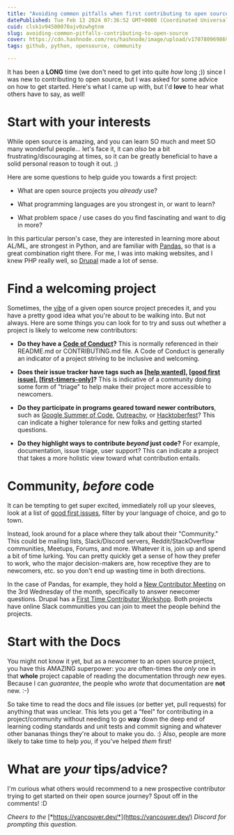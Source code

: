 ```yaml
---
title: "Avoiding common pitfalls when first contributing to open source"
datePublished: Tue Feb 13 2024 07:36:52 GMT+0000 (Coordinated Universal Time)
cuid: clsk1v94500070ajv0zwhgtnm
slug: avoiding-common-pitfalls-contributing-to-open-source
cover: https://cdn.hashnode.com/res/hashnode/image/upload/v1707809698699/a4982bf5-13dd-4430-8187-d0bc140e589f.jpeg
tags: github, python, opensource, community

---
```


It has been a **LONG** time (we don't need to get into quite *how* long ;)) since I was new to contributing to open source, but I was asked for some advice on how to get started. Here's what I came up with, but I'd **love** to hear what others have to say, as well!

# Start with your interests

While open source is amazing, and you can learn SO much and meet SO many wonderful people... let's face it, it can *also* be a bit frustrating/discouraging at times, so it can be greatly beneficial to have a solid personal reason to tough it out. ;)

Here are some questions to help guide you towards a first project:

* What are open source projects you *already* use?
    
* What programming languages are you strongest in, or want to learn?
    
* What problem space / use cases do you find fascinating and want to dig in more?
    

In this particular person's case, they are interested in learning more about AL/ML, are strongest in Python, and are familiar with [Pandas](https://github.com/pandas-dev/pandas/), so that is a great combination right there. For me, I was into making websites, and I knew PHP really well, so [Drupal](https://www.drupal.org/) made a lot of sense.

# Find a welcoming project

Sometimes, the [vibe](https://lkml.iu.edu/hypermail/linux/kernel/2401.3/04208.html) of a given open source project precedes it, and you have a pretty good idea what you're about to be walking into. But not always. Here are some things you can look for to try and suss out whether a project is likely to welcome new contributors:

* **Do they have a** [**Code of Conduct**](https://www.contributor-covenant.org/version/1/4/code-of-conduct/)**?** This is normally referenced in their README.md or CONTRIBUTING.md file. A Code of Conduct is generally an indicator of a project striving to be inclusive and welcoming.
    
* **Does their issue tracker have tags such as \[**[**help wanted**](https://github.com/search?q=label%3Ahelp-wanted&type=issues)**\], \[**[**good first issue**](https://github.com/search?q=label%3Agood-first-issue&type=issues)**\], \[**[**first-timers-only**](https://github.com/search?q=label%3Afirst-timers-only&state=open&type=Issues)**\]?** This is indicative of a community doing some form of "triage" to help make their project more accessible to newcomers.
    
* **Do they participate in programs geared toward newer contributors**, such as [Google Summer of Code](https://summerofcode.withgoogle.com/), [Outreachy](https://www.outreachy.org/), or [Hacktoberfest](https://hacktoberfest.com/)? This can indicate a higher tolerance for new folks and getting started questions.
    
* **Do they highlight ways to contribute *beyond* just code?** For example, documentation, issue triage, user support? This can indicate a project that takes a more holistic view toward what contribution entails.
    

# Community, *before* code

It can be tempting to get super excited, immediately roll up your sleeves, look at a list of [good first issues](https://goodfirstissue.dev/), filter by your language of choice, and go to town.

Instead, look around for a place where they talk about their "Community." This could be mailing lists, Slack/Discord servers, Reddit/StackOverflow communities, Meetups, Forums, and more. Whatever it is, join up and spend a bit of time lurking. You can pretty quickly get a sense of how they prefer to work, who the major decision-makers are, how receptive they are to newcomers, etc. so you don't end up wasting time in both directions.

In the case of Pandas, for example, they hold a [New Contributor Meeting](https://pandas.pydata.org/docs/development/community.html#new-contributor-meeting) on the 3rd Wednesday of the month, specifically to answer newcomer questions. Drupal has a [First Time Contributor Workshop](https://www.youtube.com/watch?v=0K0uIgKaVNQ). Both projects have online Slack communities you can join to meet the people behind the projects.

# Start with the Docs

You might not know it yet, but as a newcomer to an open source project, you have this AMAZING superpower: you are often-times the *only* one in that **whole** project capable of reading the documentation through *new* eyes. Because I can *guarantee*, the people who *wrote* that documentation are **not** new. :-)

So take time to read the docs and file issues (or better yet, pull requests) for anything that was unclear. This lets you get a "feel" for contributing in a project/community without needing to go **way** down the deep end of learning coding standards and unit tests and commit signing and whatever other bananas things they're about to make you do. :) Also, people are more likely to take time to help *you*, if you've helped *them* first!

# What are *your* tips/advice?

I'm curious what others would recommend to a new prospective contributor trying to get started on their open source journey? Spout off in the comments! :D

*Cheers to the* [*https://vancouver.dev/*](https://vancouver.dev/) *Discord for prompting this question.*